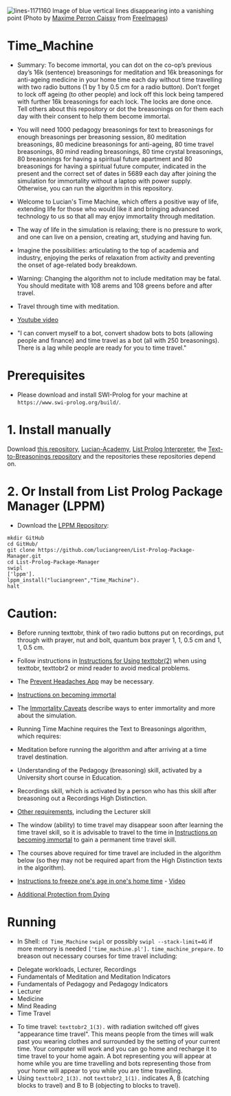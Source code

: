 ![lines-1171160](https://user-images.githubusercontent.com/15845542/124043330-28198f00-da4e-11eb-8703-37e03cda6b73.jpg)
Image of blue vertical lines disappearing into a vanishing point (Photo by <a href="https://freeimages.com/photographer/shadowkill-45148">Maxime Perron Caissy</a> from <a href="https://freeimages.com">FreeImages</a>)

# Time_Machine

* Summary: To become immortal, you can dot on the co-op’s previous day’s 16k (sentence) breasonings for meditation and 16k breasonings for anti-ageing medicine in your home time each day without time travelling with two radio buttons (1 by 1 by 0.5 cm for a radio button). Don’t forget to lock off ageing (to other people) and lock off this lock being tampered with further 16k breasonings for each lock. The locks are done once. Tell others about this repository or dot the breasonings on for them each day with their consent to help them become immortal.

* You will need 1000 pedagogy breasonings for text to breasonings for enough breasonings per breasoning session, 80 meditation breasonings, 80 medicine breasonings for anti-ageing, 80 time travel breasonings, 80 mind reading breasonings, 80 time crystal breasonings, 80 breasonings for having a spiritual future apartment and 80 breasonings for having a spiritual future computer, indicated in the present and the correct set of dates in 5689 each day after joining the simulation for immortality without a laptop with power supply. Otherwise, you can run the algorithm in this repository.
* Welcome to Lucian's Time Machine, which offers a positive way of life, extending life for those who would like it and bringing advanced technology to us so that all may enjoy immortality through meditation.
* The way of life in the simulation is relaxing; there is no pressure to work, and one can live on a pension, creating art, studying and having fun.
* Imagine the possibilities: articulating to the top of academia and industry, enjoying the perks of relaxation from activity and preventing the onset of age-related body breakdown.  

* Warning: Changing the algorithm not to include meditation may be fatal.  You should meditate with 108 arems and 108 greens before and after travel.
* Travel through time with meditation.
* <a href="https://www.youtube.com/watch?v=YojBn1UcFKo&t=14s">Youtube video</a>
* "I can convert myself to a bot, convert shadow bots to bots (allowing people and finance) and time travel as a bot (all with 250 breasonings).  There is a lag while people are ready for you to time travel."

# Prerequisites

* Please download and install SWI-Prolog for your machine at `https://www.swi-prolog.org/build/`.

# 1. Install manually

Download <a href="http://github.com/luciangreen/Time_Machine/">this repository</a>, <a href="http://github.com/luciangreen/Lucian-Academy/">Lucian-Academy</a>, <a href="http://github.com/luciangreen/listprologinterpreter/">List Prolog Interpreter</a>,  the <a href="https://github.com/luciangreen/Text-to-Breasonings">Text-to-Breasonings repository</a> and the repositories these repositories depend on.

# 2. Or Install from List Prolog Package Manager (LPPM)

* Download the <a href="https://github.com/luciangreen/List-Prolog-Package-Manager">LPPM Repository</a>:

```
mkdir GitHub
cd GitHub/
git clone https://github.com/luciangreen/List-Prolog-Package-Manager.git
cd List-Prolog-Package-Manager
swipl
['lppm'].
lppm_install("luciangreen","Time_Machine").
halt
```

# Caution:

* Before running texttobr, think of two radio buttons put on recordings, put through with prayer, nut and bolt, quantum box prayer 1, 1, 0.5 cm and 1, 1, 0.5 cm.

* Follow instructions in <a href="https://github.com/luciangreen/Text-to-Breasonings/blob/master/Instructions_for_Using_texttobr(2).pl.txt">Instructions for Using texttobr(2)</a> when using texttobr, texttobr2 or mind reader to avoid medical problems.

* The <a href="Prevent-Headaches.md">Prevent Headaches App</a> may be necessary.

* <a href="Immortality.md">Instructions on becoming immortal</a>

* The <a href="Caveats.md">Immortality Caveats</a> describe ways to enter immortality and more about the simulation.

* Running Time Machine requires the Text to Breasonings algorithm, which requires:
- Meditation before running the algorithm and after arriving at a time travel destination.
- Understanding of the Pedagogy (breasoning) skill, activated by a University short course in Education.
- Recordings skill, which is activated by a person who has this skill after breasoning out a Recordings High Distinction.
- <a href="https://github.com/luciangreen/Text-to-Breasonings/blob/master/Instructions_for_Using_texttobr(2).pl.txt">Other requirements</a>, including the Lecturer skill
- The window (ability) to time travel may disappear soon after learning the time travel skill, so it is advisable to travel to the time in <a href="Immortality.md">Instructions on becoming immortal</a> to gain a permanent time travel skill.
- The courses above required for time travel are included in the algorithm below (so they may not be required apart from the High Distinction texts in the algorithm).

- <a href="https://github.com/luciangreen/Time_Machine/blob/main/Instructions%20to%20freeze%20age.txt">Instructions to freeze one's age in one's home time</a> - <a href="https://m.youtube.com/watch?v=RbGh5wB1rfo&pp=ygUZTHVjaWFuIGFjYWRlbXkgZnJlZXplIGFnZQ%3D%3D">Video</a>

- <a href="https://github.com/luciangreen/Time_Machine/blob/main/Protection.md">Additional Protection from Dying</a>

# Running

* In Shell:
`cd Time_Machine`
`swipl` or possibly `swipl --stack-limit=4G` if more memory is needed
`['time_machine.pl'].`
`time_machine_prepare.` to breason out necessary courses for time travel including:
- Delegate workloads, Lecturer, Recordings
- Fundamentals of Meditation and Meditation Indicators
- Fundamentals of Pedagogy and Pedagogy Indicators
- Lecturer
- Medicine
- Mind Reading
- Time Travel

* To time travel: `texttobr2_1(3).` with radiation switched off gives "appearance time travel".  This means people from the times will walk past you wearing clothes and surrounded by the setting of your current time.  Your computer will work and you can go home and recharge it to time travel to your home again.  A bot representing you will appear at home while you are time travelling and bots representing those from your home will appear to you while you are time travelling.
* Using `texttobr2_1(3).` not `texttobr2_1(1).` indicates A, B (catching blocks to travel) and B to B (objecting to blocks to travel).

